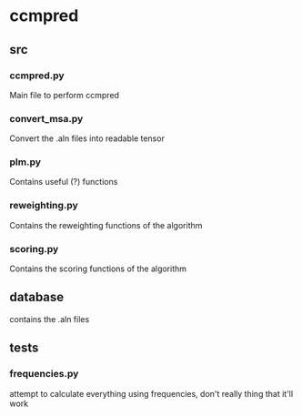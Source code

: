 # ccmpred

## src

### ccmpred.py 
Main file to perform ccmpred

### convert_msa.py
Convert the .aln files into readable tensor

### plm.py
Contains useful (?) functions

### reweighting.py
Contains the reweighting functions of the algorithm

### scoring.py
Contains the scoring functions of the algorithm

## database
contains the .aln files

## tests
### frequencies.py
attempt to calculate everything using frequencies, don't really thing that it'll work

